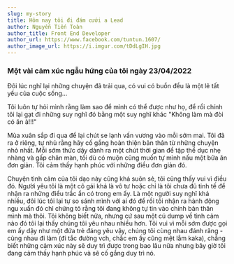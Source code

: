 ```yaml
---
slug: my-story
title: Hôm nay tôi đi đám cưới a Lead
author: Nguyễn Tiến Toàn
author_title: Front End Developer
author_url: https://www.facebook.com/tuntun.1607/
author_image_url: https://i.imgur.com/tDdLgIH.jpg
---
```


### Một vài cảm xúc ngẫu hứng của tôi ngày 23/04/2022

Đôi lúc nghĩ lại những chuyện đã trải qua, có vui có buồn đều là một lẽ tất yếu của cuộc sống...

Tôi luôn tự hỏi mình rằng làm sao để mình có thể được như họ, để rồi chính tôi lại gạt đi những suy nghĩ đó bằng một suy nghĩ khác "Không làm mà đòi có ăn à!!!"

Mùa xuân sắp đi qua để lại chút se lạnh vấn vương vào mỗi sớm mai. Tôi đã ra ở riêng, tự nhủ rằng hãy cố gắng hoàn thiện bản thân từ những chuyện nhỏ nhất. 
Mỗi sớm thức dậy dành ra một chút thời gian để tập thể dục nhẹ nhàng và gấp chăn màn, tối dù có muộn cũng muốn tự mình nấu một bữa ăn đơn giản. Tôi cảm thấy hạnh phúc với những điều đơn giản đó.

Chuyện tình cảm của tôi dạo này cũng khá suôn sẻ, tôi cũng thấy vui vì điều đó. Người yêu tôi là một cô gái khá là vô tư hoặc chỉ là tôi chưa đủ tinh tế để nhận ra những điều trắc ẩn có trong em ấy. Là một người suy nghĩ khá nhiều, đôi lúc tôi lại tự so sánh mình với ai đó để rồi tôi nhận ra hành động ngu xuẩn đó chỉ chứng tỏ rằng tôi đang không tự tin vào chính bản thân mình mà thôi. Tôi không biết nữa, nhưng cứ sau một cú dump về tình cảm nào đó tôi lại thấy chúng tôi yêu nhau nhiều hơn. Tôi vui vì mỗi sớm được gọi em ấy dậy như một đứa trẻ đáng yêu vậy, chúng tôi cùng nhau đánh răng - cùng nhau đi làm (đi tắc đường vch, chắc em ấy cũng mệt lắm kaka), chẳng biết những cảm xúc này sẽ duy trì được trong bao lâu nữa nhưng bây giờ tôi đang cảm thấy hạnh phúc và sẽ cố gắng duy trì nó.


